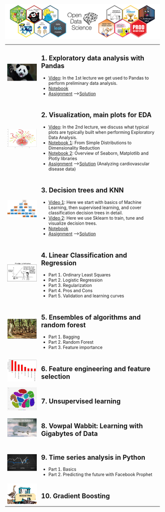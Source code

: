 ![title](posts/img/ods_title.jpg)

<table>
  <tbody>
    <tr>
      <td><img width="300" src="posts/img/topic1-teaser.jpg" /></td>
      <td>
        <h2>1. Exploratory data analysis with Pandas</h2>
        <ul>
          <li><a href="https://youtu.be/fwWCw_cE5aI">Video</a>: In the 1st lecture we get used to Pandas to perform preliminary data analysis.</li>
          <li><a href="https://mlcourse.ai/notebooks/blob/master/jupyter_english/topic01_pandas_data_analysis/topic1_pandas_data_analysis.ipynb?flush_cache=true">Notebook</a></li>
          <li><a href="https://www.kaggle.com/kashnitsky/a1-demo-pandas-and-uci-adult-dataset">Assignment</a>
          --><a href="https://www.kaggle.com/kashnitsky/a1-demo-pandas-and-uci-adult-dataset-solution">Solution</a></li>
        </ul>
      </td>
    </tr>
    <tr>
      <td><img width="300" src="posts/img/topic2-teaser.jpg" /></td>
      <td>
        <h2>2. Visualization, main plots for EDA</h2>
        <ul>
          <li><a href="https://youtu.be/WNoQTNOME5g">Video</a>: In the 2nd lecture, we discuss what typical plots are typically built when performing Exploratory Data Analysis.</li>
          <li><a href="https://nbviewer.jupyter.org/github/Yorko/mlcourse_open/blob/master/jupyter_english/topic02_visual_data_analysis/topic2_visual_data_analysis.ipynb?flush_cache=true">Notebook 1</a>: From Simple Distributions to Dimensionality Reduction</li>
          <li><a href="https://nbviewer.jupyter.org/github/Yorko/mlcourse_open/blob/master/jupyter_english/topic02_visual_data_analysis/topic2_additional_seaborn_matplotlib_plotly.ipynb?flush_cache=true">Notebook 2</a>: Overview of Seaborn, Matplotlib and Plotly libraries</li>
          <li><a href="https://www.kaggle.com/kashnitsky/a2-demo-analyzing-cardiovascular-data">Assignment</a>
           --><a href="https://www.kaggle.com/kashnitsky/a2-demo-analyzing-cardiovascular-data-solution">Solution</a> (Analyzing cardiovascular disease data)</li>
        </ul>
      </td>
    </tr>
    <tr>
      <td><img width="300" src="posts/img/topic3-teaser.png" /></td>
      <td>
        <h2>3. Decision trees and KNN</h2>
        <ul>
          <li><a href="https://youtu.be/H4XlBTPv5rQ">Video 1</a>: Here we start with basics of Machine Learning, then supervised learning, and cover classification decision trees in detail.</li>
          <li><a href="https://youtu.be/RrVYO6Td9Js">Video 2</a>: Here we use Sklearn to train, tune and visualize decision trees.</li>
          <li><a href="https://mlcourse.ai/notebooks/blob/master/jupyter_english/topic01_pandas_data_analysis/topic1_pandas_data_analysis.ipynb?flush_cache=true">Notebook</a></li>
          <li><a href="https://www.kaggle.com/kashnitsky/a3-demo-decision-trees">Assignment</a>
          --><a href="https://www.kaggle.com/kashnitsky/a3-demo-decision-trees-solution">Solution</a></li>
        </ul>
      </td>
    </tr>
    <tr>
      <td><img width="300" src="posts/img/topic4-teaser.png" /></td>
      <td>
        <h2>4. Linear Classification and Regression</h2>
        <ul>
          <li>Part 1. Ordinary Least Squares</li>
          <li>Part 2. Logistic Regression</li>
          <li>Part 3. Regularization</li>
          <li>Part 4. Pros and Cons</li>
          <li>Part 5. Validation and learning curves</li>
        </ul>
      </td>
    </tr>
    <tr>
      <td><img width="300" src="posts/img/topic5-teaser.png" /></td>
      <td>
        <h2>5. Ensembles of algorithms and random forest</h2>
        <ul>
          <li>Part 1. Bagging</li>
          <li>Part 2. Random Forest</li>
          <li>Part 3. Feature importance</li>
        </ul>
      </td>
    </tr>
    <tr>
      <td><img width="300" src="posts/img/topic6-teaser.png" /></td>
      <td>
        <h2>6. Feature engineering and feature selection</h2>
      </td>
    </tr>
    <tr>
      <td><img width="300" src="posts/img/topic7-teaser.jpg" /></td>
      <td>
        <h2>7. Unsupervised learning</h2>
      </td>
    </tr>
    <tr>
      <td><img width="300" src="posts/img/topic8-teaser.png" /></td>
      <td>
        <h2>8. Vowpal Wabbit: Learning with Gigabytes of Data</h2>
      </td>
    </tr>
    <tr>
      <td><img width="300" src="posts/img/topic9-teaser.jpg" /></td>
      <td>
        <h2>9. Time series analysis in Python</h2>
        <ul>
          <li>Part 1. Basics</li>
          <li>Part 2. Predicting the future with Facebook Prophet</li>
        </ul>
      </td>
    </tr>
    <tr>
      <td><img width="300" src="posts/img/topic10-teaser.jpg" /></td>
      <td>
        <h2>10. Gradient Boosting</h2>
      </td>
    </tr>
  </tbody>
</table>
